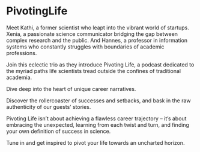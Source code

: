 # PivotingLife

Meet Kathi, a former scientist who leapt into the vibrant world of startups. Xenia, a passionate science communicator bridging the gap between complex research and the public. And Hannes, a professor in information systems who constantly struggles with boundaries of academic professions.

Join this eclectic trio as they introduce Pivoting Life, a podcast dedicated to the myriad paths life scientists tread outside the confines of traditional academia.

Dive deep into the heart of unique career narratives.

Discover the rollercoaster of successes and setbacks, and bask in the raw authenticity of our guests’ stories.

Pivoting Life isn’t about achieving a flawless career trajectory – it’s about embracing the unexpected, learning from each twist and turn, and finding your own definition of success in science.

Tune in and get inspired to pivot your life towards an uncharted horizon.
